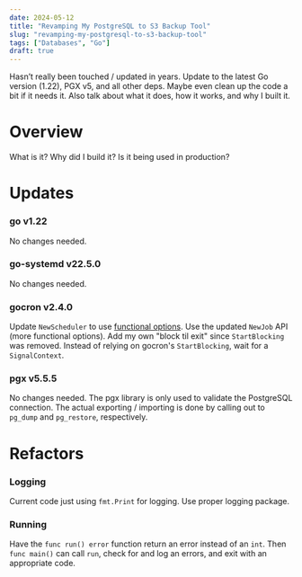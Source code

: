 ```yaml
---
date: 2024-05-12
title: "Revamping My PostgreSQL to S3 Backup Tool"
slug: "revamping-my-postgresql-to-s3-backup-tool"
tags: ["Databases", "Go"]
draft: true
---
```


Hasn’t really been touched / updated in years. Update to the latest Go version (1.22), PGX v5, and all other deps. Maybe even clean up the code a bit if it needs it. Also talk about what it does, how it works, and why I built it.

# Overview

What is it?
Why did I build it?
Is it being used in production?

# Updates

### go v1.22

No changes needed.

### go-systemd v22.5.0

No changes needed.

### gocron v2.4.0

Update `NewScheduler` to use [functional options](https://dave.cheney.net/2014/10/17/functional-options-for-friendly-apis).
Use the updated `NewJob` API (more functional options).
Add my own "block til exit" since `StartBlocking` was removed.
Instead of relying on gocron's `StartBlocking`, wait for a `SignalContext`.

### pgx v5.5.5

No changes needed.
The pgx library is only used to validate the PostgreSQL connection.
The actual exporting / importing is done by calling out to `pg_dump` and `pg_restore`, respectively.

# Refactors

### Logging

Current code just using `fmt.Print` for logging.
Use proper logging package.

### Running

Have the `func run() error` function return an error instead of an `int`.
Then `func main()` can call `run`, check for and log an errors, and exit with an appropriate code.

